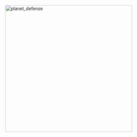 <img width="401" alt="planet_defense" src="https://github.com/guanghui28/Planet_Defense_Game/assets/113615864/4c3eeaf0-5be4-44b3-84b6-6abedb65169a">
